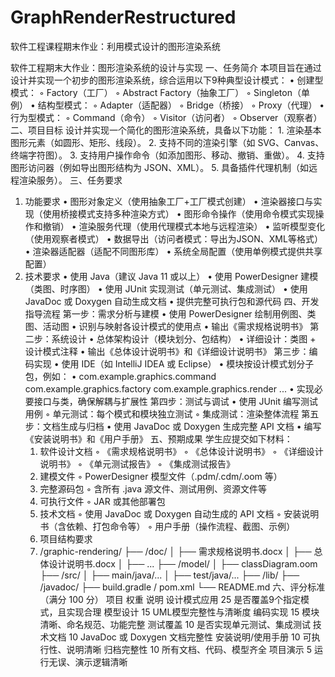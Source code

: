 # GraphRenderRestructured
软件工程课程期末作业：利用模式设计的图形渲染系统

软件工程期末大作业：图形渲染系统的设计与实现
一、任务简介
本项目旨在通过设计并实现一个初步的图形渲染系统，综合运用以下9种典型设计模式：
    • 创建型模式：
        ◦ Factory（工厂）
        ◦ Abstract Factory（抽象工厂）
        ◦ Singleton（单例）
    • 结构型模式：
        ◦ Adapter（适配器）
        ◦ Bridge（桥接）
        ◦ Proxy（代理）
    • 行为型模式：
        ◦ Command（命令）
        ◦ Visitor（访问者）
        ◦ Observer（观察者）
二、项目目标
设计并实现一个简化的图形渲染系统，具备以下功能：
    1. 渲染基本图形元素（如圆形、矩形、线段）。
    2. 支持不同的渲染引擎（如 SVG、Canvas、终端字符图）。
    3. 支持用户操作命令（如添加图形、移动、撤销、重做）。
    4. 支持图形访问器（例如导出图形结构为 JSON、XML）。
    5. 具备插件代理机制（如远程渲染服务）。
三、任务要求
1. 功能要求
    • 图形对象定义（使用抽象工厂+工厂模式创建）
    • 渲染器接口与实现（使用桥接模式支持多种渲染方式）
    • 图形命令操作（使用命令模式实现操作和撤销）
    • 渲染服务代理（使用代理模式本地与远程渲染）
    • 监听模型变化（使用观察者模式）
    • 数据导出（访问者模式：导出为JSON、XML等格式）
    • 渲染器适配器（适配不同图形库）
    • 系统全局配置（使用单例模式提供共享配置）
2. 技术要求
    • 使用 Java（建议 Java 11 或以上）
    • 使用 PowerDesigner 建模（类图、时序图）
    • 使用 JUnit 实现测试（单元测试、集成测试）
    • 使用 JavaDoc 或 Doxygen 自动生成文档
    • 提供完整可执行包和源代码
四、开发指导流程
第一步：需求分析与建模
    • 使用 PowerDesigner 绘制用例图、类图、活动图
    • 识别与映射各设计模式的使用点
    • 输出《需求规格说明书》
第二步：系统设计
    • 总体架构设计（模块划分、包结构）
    • 详细设计：类图 + 设计模式注释
    • 输出《总体设计说明书》和《详细设计说明书》
第三步：编码实现
    • 使用 IDE（如 IntelliJ IDEA 或 Eclipse）
    • 模块按设计模式划分子包，例如：
    • com.example.graphics.command
      com.example.graphics.factory
      com.example.graphics.render
      ...
    • 实现必要接口与类，确保解耦与扩展性
第四步：测试与调试
    • 使用 JUnit 编写测试用例
        ◦ 单元测试：每个模式和模块独立测试
        ◦ 集成测试：渲染整体流程
第五步：文档生成与归档
    • 使用 JavaDoc 或 Doxygen 生成完整 API 文档
    • 编写《安装说明书》和《用户手册》
五、预期成果
学生应提交如下材料：
    1. 软件设计文档
        ◦ 《需求规格说明书》
        ◦ 《总体设计说明书》
        ◦ 《详细设计说明书》
        ◦ 《单元测试报告》
        ◦ 《集成测试报告》
    2. 建模文件
        ◦ PowerDesigner 模型文件（.pdm/.cdm/.oom 等）
    3. 完整源码包
        ◦ 含所有 .java 源文件、测试用例、资源文件等
    4. 可执行文件
        ◦ JAR 或其他部署包
    5. 技术文档
        ◦ 使用 JavaDoc 或 Doxygen 自动生成的 API 文档
        ◦ 安装说明书（含依赖、打包命令等）
        ◦ 用户手册（操作流程、截图、示例）
    6. 项目结构要求
    6. /graphic-rendering/
         ├── /doc/
         │     ├── 需求规格说明书.docx
         │     ├── 总体设计说明书.docx
         │     ├── ...
         ├── /model/
         │     ├── classDiagram.oom
         ├── /src/
         │     ├── main/java/...
         │     ├── test/java/...
         ├── /lib/
         ├── /javadoc/
         ├── build.gradle / pom.xml
         └── README.md
六、评分标准（满分 100 分）
项目
权重
说明
设计模式应用
25
是否覆盖9个指定模式，且实现合理
模型设计
15
UML模型完整性与清晰度
编码实现
15
模块清晰、命名规范、功能完整
测试覆盖
10
是否实现单元测试、集成测试
技术文档
10
JavaDoc 或 Doxygen 文档完整性
安装说明/使用手册
10
可执行性、说明清晰
归档完整性
10
所有文档、代码、模型齐全
项目演示
5
运行无误、演示逻辑清晰

